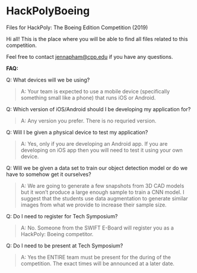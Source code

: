# HackPolyBoeing
Files for HackPoly: The Boeing Edition Competition (2019)

Hi all! This is the place where you will be able to find all files related to this competition.

Feel free to contact jennapham@cpp.edu if you have any questions.

**FAQ:**

Q: What devices will we be using?

>A: Your team is expected to use a mobile device (specifically something small like a phone) that runs iOS or Android.

Q: Which version of iOS/Android should I be developing my application for?

>A: Any version you prefer. There is no requried version.

Q: Will I be given a physical device to test my application?

>A: Yes, only if you are developing an Android app. If you are developing on iOS app then you will need to test it using your own device.

Q: Will we be given a data set to train our object detection model or do we have to somehow get it ourselves?

>A: We are going to generate a few snapshots from 3D CAD models but it won’t produce a large enough sample to train a CNN model. I suggest that the students use data augmentation to generate similar images from what we provide to increase their sample size.

Q: Do I need to register for Tech Symposium?

>A: No. Someone from the SWIFT E-Board will register you as a HackPoly: Boeing competitor.

Q: Do I need to be present at Tech Symposium?

>A: Yes the ENTIRE team must be present for the during of the competition. The exact times will be announced at a later date.
